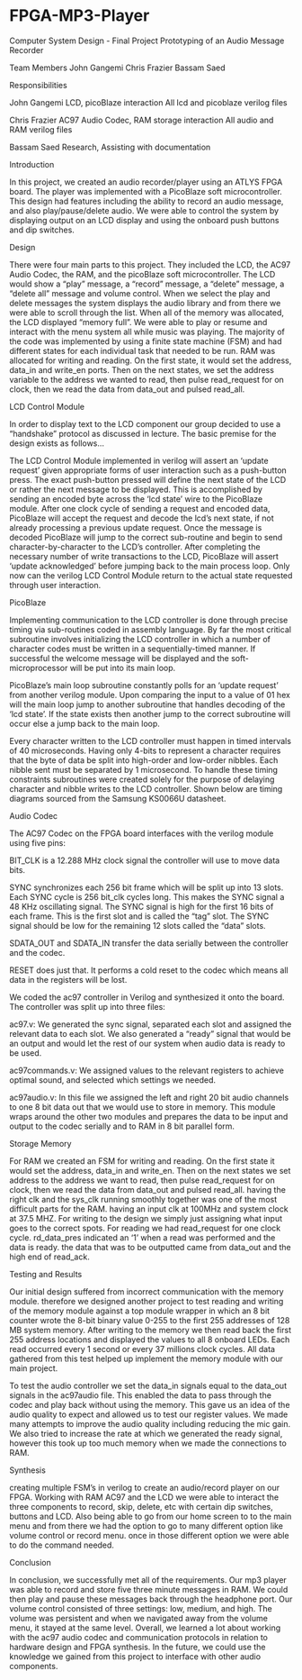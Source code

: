 # FPGA-MP3-Player

Computer System Design - Final Project
Prototyping of an Audio Message Recorder 

Team Members
John Gangemi
Chris Frazier
Bassam Saed

Responsibilities

John Gangemi
LCD, picoBlaze interaction
All lcd and picoblaze verilog files

Chris Frazier
AC97 Audio Codec, RAM storage interaction
All audio and RAM verilog files 

Bassam Saed
Research, Assisting with documentation

Introduction

In this project, we created an audio recorder/player using an ATLYS FPGA board. The player was implemented with a PicoBlaze soft microcontroller. This design had features including the ability to record an audio message, and also play/pause/delete audio. We were able to control the system by displaying output on an LCD display and using the onboard push buttons and dip switches. 

Design

There were four main parts to this project. They included the LCD, the AC97 Audio Codec, the RAM, and the picoBlaze soft microcontroller. The LCD would show a “play” message, a “record” message, a “delete” message, a “delete all” message and volume control. When we select the play and delete messages the system displays the audio library and from there we were able to scroll through the list. When all of the memory was allocated, the LCD displayed “memory full”. We were able to play or resume and interact with the menu system all while music was playing. The majority of the code was implemented by using a finite state machine (FSM) and had different states for each individual task that needed to be run. RAM was allocated for writing and reading. On the first state, it would set the address, data_in and write_en ports. Then on the next states, we set the address variable to the address we wanted to read, then pulse read_request for on clock, then we read the data from data_out and pulsed read_all.

LCD Control Module

In order to display text to the LCD component our group decided to use a “handshake” protocol as discussed in lecture. The basic premise for the design exists as follows…


The LCD Control Module implemented in verilog will assert an ‘update request’ given appropriate forms of user interaction such as a push-button press. The exact push-button pressed will define the next state of the LCD or rather the next message to be displayed. This is accomplished by sending an encoded byte across the ‘lcd state’ wire to the PicoBlaze module. After one clock cycle of sending a request and encoded data, PicoBlaze will accept the request and decode the lcd’s next state, if not already processing a previous update request. Once the message is decoded PicoBlaze will jump to the correct sub-routine and begin to send character-by-character to the LCD’s controller. After completing the necessary number of write transactions to the LCD, PicoBlaze will assert ‘update acknowledged’ before jumping back to the main process loop. Only now can the verilog LCD Control Module return to the actual state requested through user interaction.

PicoBlaze

Implementing communication to the LCD controller is done through precise timing via sub-routines coded in assembly language. By far the most critical subroutine involves initializing the LCD controller in which a number of character codes must be written in a sequentially-timed manner. If successful the welcome message will be displayed and the soft-microprocessor will be put into its main loop.


PicoBlaze’s main loop subroutine constantly polls for an ‘update request’ from another verilog module. Upon comparing the input to a value of 01 hex will the main loop jump to another subroutine that handles decoding of the ‘lcd state’. If the state exists then another jump to the correct subroutine will occur else a jump back to the main loop. 


Every character written to the LCD controller must happen in timed intervals of 40 microseconds. Having only 4-bits to represent a character requires that the byte of data be split into high-order and low-order nibbles. Each nibble sent must be separated by 1 microsecond. To handle these timing constraints subroutines were created solely for the purpose of delaying character and nibble writes to the LCD controller. Shown below are timing diagrams sourced from the Samsung KS0066U datasheet.

Audio Codec

The AC97 Codec on the FPGA board interfaces with the verilog module using five pins:

BIT_CLK is a 12.288 MHz clock signal  the controller will use to move data bits.

SYNC  synchronizes each 256 bit frame which will be split up into 13 slots. Each SYNC cycle is 256 bit_clk cycles long. This makes the SYNC signal a 48 KHz oscillating signal.  The SYNC signal is high for the first 16 bits of each frame. This is the first slot and is called the “tag” slot. The SYNC signal should be low for the remaining 12 slots called the “data” slots.

SDATA_OUT and SDATA_IN transfer the data serially between the controller and the codec. 

RESET does just that. It performs a cold reset to the codec which means all data in the registers will be lost.

We coded the ac97 controller in Verilog and synthesized it onto the board. The controller was split up into three files:

ac97.v: We generated the sync signal, separated each slot and assigned the relevant data to each slot. We also generated a “ready” signal that would be an output and would let the rest of our system when audio data is ready to be used.

ac97commands.v: We assigned values to the relevant registers to achieve optimal sound, and selected which settings we needed.

ac97audio.v: In this file we assigned the left and right 20 bit audio channels to one 8 bit data out that we would use to store in memory. This module wraps around the other two modules and prepares the data to be input and output to the codec serially and to RAM in 8 bit parallel form.

Storage Memory

For RAM we created  an FSM for writing and reading. On the first state it would set the address, data_in and write_en. Then on the next states we set address to the address we want to read, then pulse read_request for on clock, then we read the data from data_out and pulsed read_all. having the right clk and the sys_clk running smoothly together was one of the most difficult parts for the RAM. having an input clk at 100MHz and system clock at 37.5 MHZ. For writing to the design we simply just assigning what input goes to the correct spots. For reading we had read_request for one clock cycle. rd_data_pres indicated an ‘1’ when a read was performed and the data is ready. the data that was to be outputted came from data_out and the high end of read_ack. 

Testing and Results

Our initial design suffered from incorrect communication with the memory module. therefore we designed another project to test reading and writing of the memory module against a top module wrapper in which an 8 bit counter wrote the 8-bit binary value 0-255 to the first 255 addresses of 128 MB system memory. After writing to the memory we then read back the first 255 address locations and displayed the values to all 8 onboard LEDs. Each read occurred every 1 second or every 37 millions clock cycles. All data gathered from this test helped up implement the memory module with our main project. 


To test the audio controller we set the data_in signals equal to the data_out signals in the ac97audio file. This enabled the data to pass through the codec and play back without using the memory. This gave us an idea of the audio quality to expect and allowed us to test our register values. We made many attempts to improve the audio quality including reducing the mic gain. We also tried to increase the rate at which we generated the ready signal, however this took up too much memory when we made the connections to RAM.


Synthesis

creating multiple FSM’s in verilog to create an audio/record player on our FPGA. Working with RAM AC97 and the LCD we were able to interact the three components to record, skip, delete, etc with certain dip switches, buttons and LCD. Also being able to go from our home screen to to the main menu and from there we had the option to go to many different option like volume control or record menu. once in those different option we were able to do the command needed.	


Conclusion

In conclusion, we successfully met all of the requirements. Our mp3 player was able to record and store five three minute messages in RAM. We could then play and pause these messages back through the headphone port. Our volume control consisted of three settings: low, medium, and high. The volume was persistent and when we navigated away from the volume menu, it stayed at the same level. Overall, we learned a lot about working with the ac97 audio codec and communication protocols in relation to hardware design and FPGA synthesis. In the future, we could use the knowledge we gained from this project to interface with other audio components.  






